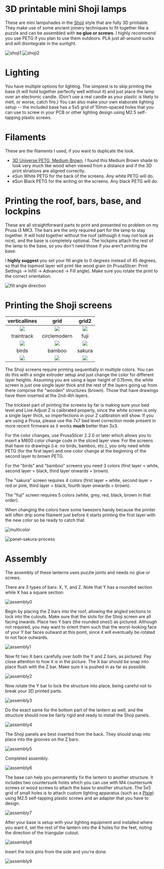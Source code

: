 # 3D printable mini Shoji lamps

These are mini lampshades in the [Shoji](https://en.wikipedia.org/wiki/Shoji) style that are fully 3D printable. They make use of some ancient joinery techniques to fit together like a puzzle and can be assembled with **no glue or screws**. I highly recommend you use PETG if you plan to use them outdoors. PLA just all-around sucks and will disintegrate in the sunlight.

![shoji1](/images/shoji1.jpg?raw=true "shoji1")
![shoji2](/images/shoji2.jpg?raw=true "shoji2")

# Lighting

You have multiple options for lighting. The simplest is to skip printing the base (it will hold together perfectly well without it) and just place the lamp over an electronic candle. (Don't use a real candle as your plastic is likely to melt, or worse, catch fire.) You can also make your own elaborate lighting setup -- the included base has a 5x5 grid of 10mm-spaced holes that you can use to screw in your PCB or other lighting design using M2.5 self-tapping plastic screws.

# Filaments

These are the filaments I used, if you want to duplicate the look.

* [3D Universe PETG, Medium Brown](https://shop3duniverse.com/products/3d-universe-petg-filament-1-75mm-750g). I found this Medium Brown shade to look very much like wood when viewed from a distance and if the 3D print striations are aligned correctly.
* eSun White PETG for the back of the screens. Any white PETG will do.
* eSun Black PETG for the writing on the screens. Any black PETG will do.

# Printing the roof, bars, base, and lockpins

These are all straightforward parts to print and presented no problem on my Prusa i3 MK3. The bars are the only required part for the lamp to stay together. It will hold together without the roof (although it may not look as nice), and the base is completely optional. The lockpins attach the rest of the lamp to the base, so you don't need those if you aren't printing the base.

I **highly suggest** you set your fill angle to 0 degrees instead of 45 degrees, so that the topmost layer will print like wood grain (in PrusaSlicer: Print Settings -> Infill -> Advanced -> Fill angle). Make sure you rotate the print to the correct orientation.

![fill angle direction](/images/fillangledirection-goodbad.png?raw=true "fill angle direction")

# Printing the Shoji screens

verticallines | grid | grid2
:---:|:---:|:---:
![](/images/panel-verticallines.png?raw=true) | ![](/images/panel-grid.png?raw=true) | ![](/images/panel-grid2.png?raw=true)
traintrack | circlemodern | fuji
![](/images/panel-traintrack.png?raw=true) | ![](/images/panel-circlemodern.png?raw=true) | ![](/images/panel-fuji.png?raw=true)
birds | bamboo | sakura
![](/images/panel-birds.png?raw=true) | ![](/images/panel-bamboo.png?raw=true) | ![](/images/panel-sakura.png?raw=true)

The Shoji screens require printing sequentially in multiple colors. You can do this with a single extruder setup and just change the color for different layer heights. Assuming you are using a layer height of 0.15mm, the white screen is just one single layer thick and the rest of the layers going up from there comprise the "wooden" structures (brown). Those that have drawings have them inserted at the 2nd-4th layers.

The trickiest part of printing the screens by far is making sure your bed level and Live Adjust Z is calibrated properly, since the white screen is only a single layer thick, so imperfections in your Z calibration will show. If you are using a Prusa, please use the 7x7 bed level correction mode present in more recent firmware as it works **much** better than 3x3.

For the color changes, use PrusaSlicer 2.2.0 or later which allows you to insert a M600 color change code in the sliced layer view. For the screens that have no drawings (i.e. no birds, bamboo, etc.), you only need white PETG (for the first layer) and one color change at the beginning of the second layer to brown PETG.

For the "birds" and "bamboo" screens you need 3 colors (first layer = white, second layer = black, third layer onwards = brown).

The "sakura" screen requires 4 colors (first layer = white, second layer = red or pink, third layer = black, fourth layer onwards = brown).

The "fuji" screen requires 5 colors (white, grey, red, black, brown in that order).

When changing the colors have some tweezers handy because the printer will often drip some filament just before it starts printing the first layer with the new color so be ready to catch that.

![multicolor](/images/multicolor.png?raw=true "multicolor")

![panel-sakura-process](/images/panel-sakura-process.jpg?raw=true "panel-sakura-process")

# Assembly

The assembly of these lanterns uses puzzle joints and needs no glue or screws.

There are 3 types of bars: X, Y, and Z. Note that Y has a rounded section while X has a square section:

![assembly0](/images/assembly0.jpg?raw=true "assembly0")

Begin by placing the Z bars into the roof, allowing the angled sections to lock into the cutouts. Make sure that the slots for the Shoji screen are all facing inwards. Place two Y bars (the rounded ones!) as pictured. Although not required, you may want to orient them such that the worst-looking face of your Y bar faces outward at this point, since it will eventually be rotated to not face outwards.

![assembly1](/images/assembly1.jpg?raw=true "assembly1")

Now fit two X bars carefully over both the Y and Z bars, as pictured. Pay close attention to how it is in the picture. The X bar should be snap into place flush with the Z bar. Make sure it is pushed in as far as possible.

![assembly2](/images/assembly2.jpg?raw=true "assembly2")

Now rotate the Y bar to lock the structure into place, being careful not to break your 3D printed parts.

![assembly3](/images/assembly3.jpg?raw=true "assembly3")

Do the exact same for the bottom part of the lantern as well, and the structure should now be fairly rigid and ready to install the Shoji panels.

![assembly4](/images/assembly4.jpg?raw=true "assembly4")

The Shoji panels are best inserted from the back. They should snap into place into the grooves on the Z bars.

![assembly5](/images/assembly5.jpg?raw=true "assembly5")

Completed assembly.

![assembly6](/images/assembly6.jpg?raw=true "assembly6")

The base can help you permanently fix the lantern to another structure. It includes two countersunk holes which you can use with M4 countersunk screws or wood screws to attach the base to another structure. The 5x5 grid of small holes is to attach custom lighting apparatus (such as a [Pixie](https://www.adafruit.com/product/2741?gclid=CjwKCAjw8pH3BRAXEiwA1pvMsWrrwynTwiJuy8XR8M9QZYSmhQSH30A35Pn7ieYhhXJjsoTgRMlOdBoCGucQAvD_BwE)) using M2.5 self-tapping plastic screws and an adapter that you have to design.

![assembly7](/images/assembly7.jpg?raw=true "assembly7")

After your base is setup with your lighting equipment and installed where you want it, set the rest of the lantern into the 4 holes for the feet, noting the direction of the triangular cutout.

![assembly8](/images/assembly8.jpg?raw=true "assembly8")

Insert the lock pins from the side and you're done.

![assembly9](/images/assembly9.jpg?raw=true "assembly9")

